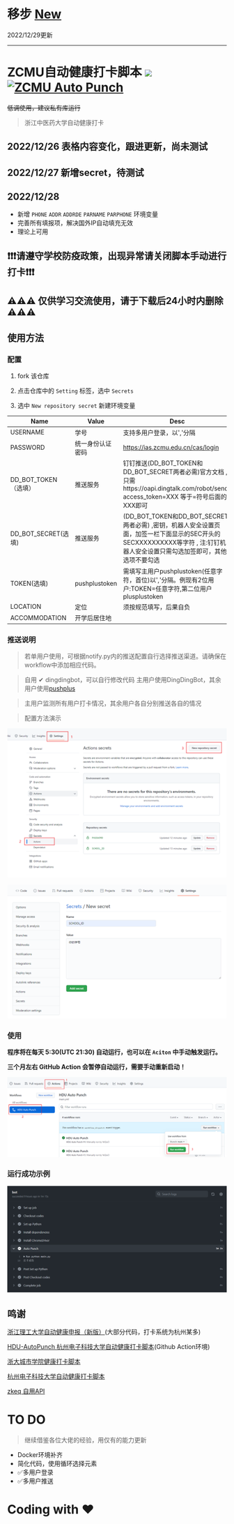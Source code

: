  # 移步 [New](https://github.com/CCraftY/zcmu_health_autoReporter)
 2022/12/29更新
 
 
 ------------------------------------------------------------------------------------------------------------------------------------------------------------------------
 # ZCMU自动健康打卡脚本 ![](https://img.shields.io/badge/%E6%89%93%E5%8D%A1-ZCMU-brightgreen) [![ZCMU Auto Punch](https://github.com/CCraftY/ZCMU_AUTO_PUNCH/actions/workflows/main.yml/badge.svg)](https://github.com/CCraftY/ZCMU_AUTO_PUNCH/actions/workflows/main.yml)
~~低调使用，建议私有库运行~~
 > 浙江中医药大学自动健康打卡
## 2022/12/26 表格内容变化，跟进更新，尚未测试
## 2022/12/27 新增secret，待测试
## 2022/12/28 
 + 新增 `PHONE` `ADDR` `ADDRDE` `PARNAME` `PARPHONE` 环境变量
 + 完善所有填报项，解决国外IP自动填充无效
 + 理论上可用


 ## ❗❗❗请遵守学校防疫政策，出现异常请关闭脚本手动进行打卡❗❗❗
 ## ⚠⚠⚠   仅供学习交流使用，请于下载后24小时内删除   ⚠⚠⚠

 ## 使用方法

 ### 配置

 1. fork 该仓库

 2. 点击仓库中的 `Setting` 标签，选中 `Secrets`

 3. 选中 `New repository secret` 新建环境变量

 | Name          | Value            | Desc                                                       |
 | ------------- | ---------------- | ---------------------------------------------------------- |
 | USERNAME     | 学号             |   支持多用户登录，以','分隔 |
 | PASSWORD      | 统一身份认证密码 |   https://ias.zcmu.edu.cn/cas/login |
 | DD_BOT_TOKEN（选填） | 推送服务     | 钉钉推送(DD_BOT_TOKEN和DD_BOT_SECRET两者必需)官方文档 ,只需https://oapi.dingtalk.com/robot/send?access_token=XXX 等于=符号后面的XXX即可 |
 | DD_BOT_SECRET(选填)  |推送服务      | (DD_BOT_TOKEN和DD_BOT_SECRET两者必需) ,密钥，机器人安全设置页面，加签一栏下面显示的SEC开头的SECXXXXXXXXXX等字符 , 注:钉钉机器人安全设置只需勾选加签即可，其他选项不要勾选|
 |TOKEN(选填) |pushplustoken|需填写主用户pushplustoken(任意字符，首位)以','分隔。例现有2位用户:TOKEN=任意字符,第二位用户plusplustoken|
 |LOCATION      |定位              | 须按规范填写，后果自负|
 |ACCOMMODATION|开学后居住地||

 
### 推送说明
 > 若单用户使用，可根据notify.py内的推送配置自行选择推送渠道。请确保在workflow中添加相应代码。

 > 自用 ✔ dingdingbot，可以自行修改代码
 > 主用户使用DingDingBot，其余用户使用[pushplus](http://www.pushplus.plus)
 
 > 主用户监测所有用户打卡情况，其余用户各自分别推送各自的情况
  
 > 配置方法演示

 ![](./assets/create_secret.png)

 ![](./assets/new.png)

 ### 使用

 **程序将在每天 5:30(UTC 21:30) 自动运行，也可以在 `Aciton` 中手动触发运行。**

 **三个月左右 GitHub Action 会暂停自动运行，需要手动重新启动！**

 ![](./assets/run.png)

 ### 运行成功示例
 ![](./assets/success.png)

 ## 鸣谢
 [浙江理工大学自动健康申报（新版）](https://github.com/typenoob/zstu_report)(大部分代码，打卡系统为杭州某多)
  
 [HDU-AutoPunch 杭州电子科技大学自动健康打卡脚本](https://github.com/YeQiuO/HDU_AUTO_PUNCH)(Github Action环境)

 [浙大城市学院健康打卡脚本](https://github.com/chansyawn/zucc-auto-check)

 [杭州电子科技大学自动健康打卡脚本](https://github.com/Eanya-Tonic/HDU-Health_checkin)

 [zkeq 自用API](https://github.com/zkeq/icodeq-api)
 


# TO DO
> 继续借鉴各位大佬的经验，用仅有的能力更新

* Docker环境补齐
* 简化代码，使用循环选择元素
* ✅多用户登录 
* ✅多用户推送


# Coding with ❤
